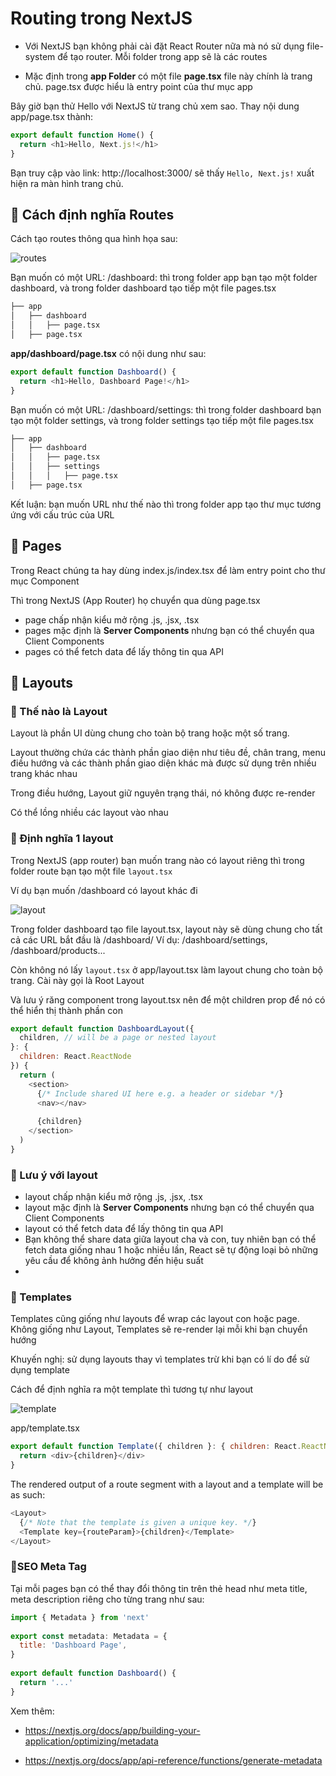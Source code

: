 # Routing trong NextJS

- Với NextJS bạn không phải cài đặt React Router nữa mà nó sử dụng file-system để tạo router. Mỗi folder trong app sẽ là các routes

- Mặc định trong **app Folder** có một file **page.tsx** file này chính là trang chủ. page.tsx được hiểu là entry point của thư mục app


Bây giờ bạn thử Hello với NextJS từ trang chủ xem sao.
Thay nội dung app/page.tsx thành:

```js
export default function Home() {
  return <h1>Hello, Next.js!</h1>
}
```

Bạn truy cập vào link: http://localhost:3000/ sẽ thấy `Hello, Next.js!` xuất hiện ra màn hình trang chủ.

## 🎯 Cách định nghĩa Routes

Cách tạo routes thông qua hình họa sau:

![routes](img/defining-routes.avif)

Bạn muốn có một URL: /dashboard: thì trong folder app bạn tạo một folder dashboard, và trong folder dashboard tạo tiếp một file pages.tsx


```html
├── app
│   ├── dashboard
│   │   ├── page.tsx
│   ├── page.tsx
```
**app/dashboard/page.tsx** có nội dung như sau:
```js
export default function Dashboard() {
  return <h1>Hello, Dashboard Page!</h1>
}
```

Bạn muốn có một URL: /dashboard/settings: thì trong folder dashboard bạn tạo một folder settings, và trong folder settings tạo tiếp một file pages.tsx

```html
├── app
│   ├── dashboard
│   │   ├── page.tsx
│   │   ├── settings
│   │   │   ├── page.tsx
│   ├── page.tsx
```

Kết luận: bạn muốn URL như thế nào thì trong folder app tạo thư mục tương ứng với cấu trúc của URL


## 🎯 Pages

Trong React chúng ta hay dùng index.js/index.tsx để làm entry point cho thư mục Component

Thì trong NextJS (App Router) họ chuyển qua dùng page.tsx

- page chấp nhận kiểu mở rộng .js, .jsx, .tsx
- pages mặc định là **Server Components** nhưng bạn có thể chuyển qua Client Components
- pages có thể fetch data để lấy thông tin qua API


## 🎯 Layouts

### 🔸 Thế nào là Layout

Layout là phần UI dùng chung cho toàn bộ trang hoặc một số trang. 

Layout thường chứa các thành phần giao diện như tiêu đề, chân trang, menu điều hướng và các thành phần giao diện khác mà được sử dụng trên nhiều trang khác nhau

Trong điều hướng, Layout giữ nguyên trạng thái, nó không được re-render

Có thể lồng nhiều các layout vào nhau

### 🔸 Định nghĩa 1 layout

Trong NextJS (app router) bạn muốn trang nào có layout riêng thì trong folder route bạn tạo một file `layout.tsx`

Ví dụ bạn muốn /dashboard có layout khác đi

![layout](img/layout-special-file.avif)

Trong folder dashboard tạo file layout.tsx, layout này sẽ dùng chung cho tất cả các URL bắt đầu là /dashboard/ Ví dụ: /dashboard/settings, /dashboard/products...

Còn không nó lấy `layout.tsx` ở app/layout.tsx làm layout chung cho toàn bộ trang. Cài này gọi là Root Layout

Và lưu ý răng component trong layout.tsx nên để một children prop để nó có thể hiển thị thành phần con


```js
export default function DashboardLayout({
  children, // will be a page or nested layout
}: {
  children: React.ReactNode
}) {
  return (
    <section>
      {/* Include shared UI here e.g. a header or sidebar */}
      <nav></nav>
 
      {children}
    </section>
  )
}
```

### 🔸 Lưu ý với layout

- layout chấp nhận kiểu mở rộng .js, .jsx, .tsx
- layout mặc định là **Server Components** nhưng bạn có thể chuyển qua Client Components
- layout có thể fetch data để lấy thông tin qua API
- Bạn không thể share data giữa layout cha và con, tuy nhiên bạn có thể fetch data giống nhau 1 hoặc nhiều lần, React sẽ tự động loại bỏ những yêu cầu để không ảnh hưởng đến hiệu suất
- 

### 🔸 Templates

Templates cũng giống như layouts để wrap các layout con hoặc page. Không giống như Layout, Templates sẽ re-render lại mỗi khi bạn chuyển hướng

Khuyến nghị: sử dụng layouts thay vì templates trừ khi bạn có lí do để sử dụng template

Cách để định nghĩa ra một template thì tương tự như layout

![template](img/template-special-file.avif)

app/template.tsx

```js
export default function Template({ children }: { children: React.ReactNode }) {
  return <div>{children}</div>
}
```

The rendered output of a route segment with a layout and a template will be as such:

```js
<Layout>
  {/* Note that the template is given a unique key. */}
  <Template key={routeParam}>{children}</Template>
</Layout>
```

### 🔸SEO Meta Tag

Tại mỗi pages bạn có thể thay đổi thông tin trên thẻ head như meta title, meta description riêng cho từng trang như sau:


```js
import { Metadata } from 'next'
 
export const metadata: Metadata = {
  title: 'Dashboard Page',
}
 
export default function Dashboard() {
  return '...'
}

```

Xem thêm:

- https://nextjs.org/docs/app/building-your-application/optimizing/metadata

- https://nextjs.org/docs/app/api-reference/functions/generate-metadata